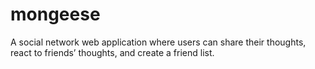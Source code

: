 # mongeese
A social network web application where users can share their thoughts, react to friends’ thoughts, and create a friend list.
